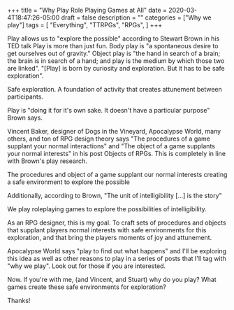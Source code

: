 +++
title = "Why Play Role Playing Games at All"
date = 2020-03-4T18:47:26-05:00
draft = false
description = ""
categories = ["Why we play"]
tags = [
  "Everything",
  "TTRPGs",
  "RPGs",
]
+++

Play allows us to "explore the possible" according to Stewart Brown in
his TED talk Play is more than just fun. Body play is "a spontaneous
desire to get ourselves out of gravity." Object play is "the hand in
search of a brain; the brain is in search of a hand; and play is the
medium by which those two are linked". "[Play] is born by curiosity
and exploration. But it has to be safe exploration".

Safe exploration. A foundation of activity that creates attunement
between participants.

Play is "doing it for it's own sake. It doesn't have a particular
purpose" Brown says.

Vincent Baker, designer of Dogs in the Vineyard, Apocalypse World,
many others, and ton of RPG design theory says "The procedures of a
game supplant your normal interactions" and "The object of a game
supplants your normal interests" in his post Objects of RPGs. This is
completely in line with Brown's play research.

The procedures and object of a game supplant our normal interests
creating a safe environment to explore the possible

Additionally, according to Brown, "The unit of intelligibility [...]
is the story"

We play roleplaying games to explore the possibilities of
intelligibility.

As an RPG designer, this is my goal. To craft sets of procedures and
objects that supplant players normal interests with safe environments
for this exploration, and that bring the players moments of joy and
attunement.

Apocalypse World says "play to find out what happens" and I'll be
exploring this idea as well as other reasons to play in a series of
posts that I'll tag with "why we play". Look out for those if you are
interested.

Now. If you're with me, (and Vincent, and Stuart) why do you play?
What games create these safe environments for exploration?

Thanks!